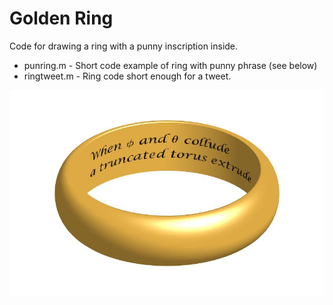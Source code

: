 # Golden Ring

Code for drawing a ring with a punny inscription inside.

- punring.m - Short code example of ring with punny phrase (see below)
- ringtweet.m - Ring code short enough for a tweet.

![Ring with Pun](./pun-ring.jpg)


